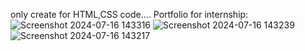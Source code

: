 only create for HTML,CSS code....
Portfolio for internship:
![Screenshot 2024-07-16 143316](https://github.com/user-attachments/assets/01809681-3398-4c0d-8f14-b61e3f68af4d)
![Screenshot 2024-07-16 143239](https://github.com/user-attachments/assets/74687a20-d25e-4c2c-8c0f-ee65eead54ed)
![Screenshot 2024-07-16 143217](https://github.com/user-attachments/assets/2137898f-e745-4794-a2f7-f987d0a129b9)
